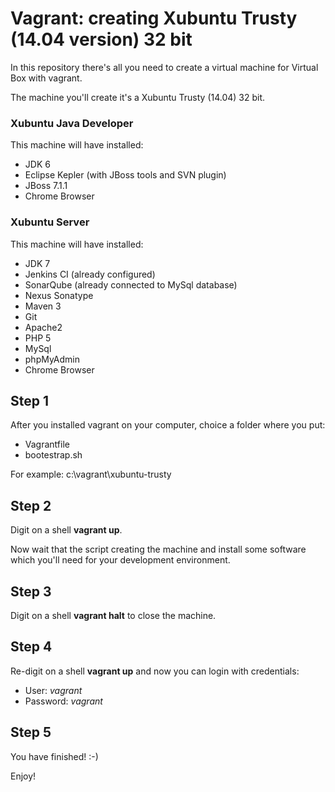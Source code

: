 Vagrant: creating Xubuntu Trusty (14.04 version) 32 bit 
=======

In this repository there's all you need to create a virtual machine for Virtual Box with vagrant.

The machine you'll create it's a Xubuntu Trusty (14.04) 32 bit.

### Xubuntu Java Developer

This machine will have installed:
* JDK 6
* Eclipse Kepler (with JBoss tools and SVN plugin)
* JBoss 7.1.1
* Chrome Browser

### Xubuntu Server

This machine will have installed:
* JDK 7
* Jenkins CI (already configured)
* SonarQube (already connected to MySql database)
* Nexus Sonatype
* Maven 3
* Git
* Apache2
* PHP 5
* MySql
* phpMyAdmin
* Chrome Browser

## Step 1

After you installed vagrant on your computer, choice a folder where you put:
* Vagrantfile
* bootestrap.sh

For example: c:\vagrant\xubuntu-trusty

## Step 2

Digit on a shell **vagrant up**.

Now wait that the script creating the machine and install some software which you'll need for your development environment.

## Step 3

Digit on a shell **vagrant halt** to close the machine.

## Step 4

Re-digit on a shell **vagrant up** and now you can login with credentials:
* User: *vagrant*
* Password: *vagrant*

## Step 5

You have finished! :-)

Enjoy!
